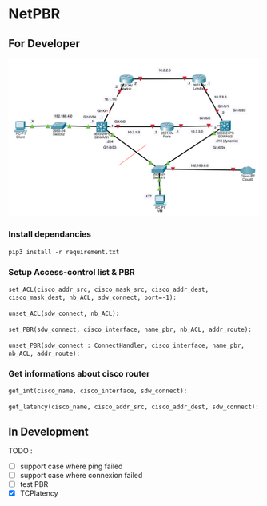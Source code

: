 # NetPBR

## For Developer

![Réseaux](resources/Network2.png)

### Install dependancies
    pip3 install -r requirement.txt

### 
### Setup Access-control list & PBR
    set_ACL(cisco_addr_src, cisco_mask_src, cisco_addr_dest, cisco_mask_dest, nb_ACL, sdw_connect, port=-1):

    unset_ACL(sdw_connect, nb_ACL):

    set_PBR(sdw_connect, cisco_interface, name_pbr, nb_ACL, addr_route):

    unset_PBR(sdw_connect : ConnectHandler, cisco_interface, name_pbr, nb_ACL, addr_route):

### Get informations about cisco router
    get_int(cisco_name, cisco_interface, sdw_connect):

    get_latency(cisco_name, cisco_addr_src, cisco_addr_dest, sdw_connect):

## In Development
TODO :
 - [ ] support case where ping failed
 - [ ] support case where connexion failed
 - [ ] test PBR
 - [X] TCPlatency
